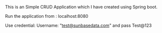 This is an Simple CRUD Application which I have created using Spring boot.

Run the application from : localhost:8080

Use credential: Username: "test@sunbasedata.com" and pass Test@123
